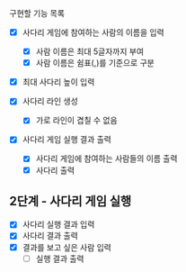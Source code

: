 구현할 기능 목록
- [x] 사다리 게임에 참여하는 사람의 이름을 입력
  - [x] 사람 이름은 최대 5글자까지 부여
  - [x] 사람 이름은 쉼표(,)를 기준으로 구분
- [x] 최대 사다리 높이 입력

- [x] 사다리 라인 생성
  - [x] 가로 라인이 겹칠 수 없음

- [x] 사다리 게임 실행 결과 출력
  - [x] 사다리 게임에 참여하는 사람들의 이름 출력
  - [x] 사다리 출력

## 2단계 - 사다리 게임 실행
- [x] 사다리 실행 결과 입력
- [x] 사다리 결과 출력
- [x] 결과를 보고 싶은 사람 입력
  - [ ] 실행 결과 출력